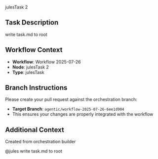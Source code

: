 julesTask 2

## Task Description
write task.md to root

## Workflow Context
- **Workflow**: Workflow 2025-07-26
- **Node**: julesTask 2
- **Type**: julesTask

## Branch Instructions
Please create your pull request against the orchestration branch:
- **Target Branch**: `agentic/workflow-2025-07-26-6ee1d904`
- This ensures your changes are properly integrated with the workflow

## Additional Context
Created from orchestration builder

<!-- conductor-workflow-id: 6ee1d904e41a336b3463697f34f601571073f80b3e5fec89aaa1249a1d2ccd19 -->
<!-- conductor-node-id: 2 -->

@jules write task.md to root
